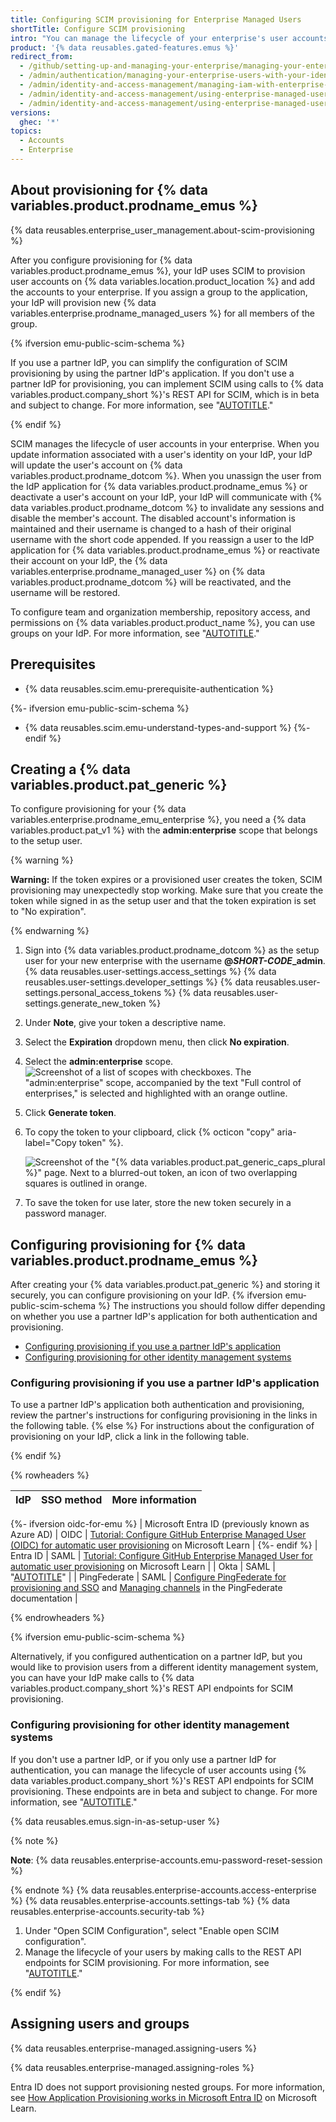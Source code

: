 ```yaml
---
title: Configuring SCIM provisioning for Enterprise Managed Users
shortTitle: Configure SCIM provisioning
intro: "You can manage the lifecycle of your enterprise's user accounts on {% data variables.location.product_location %} from your identity provider (IdP) using System for Cross-domain Identity Management (SCIM)."
product: '{% data reusables.gated-features.emus %}'
redirect_from:
  - /github/setting-up-and-managing-your-enterprise/managing-your-enterprise-users-with-your-identity-provider/configuring-scim-provisioning-for-enterprise-managed-users
  - /admin/authentication/managing-your-enterprise-users-with-your-identity-provider/configuring-scim-provisioning-for-enterprise-managed-users
  - /admin/identity-and-access-management/managing-iam-with-enterprise-managed-users/configuring-scim-provisioning-for-enterprise-managed-users
  - /admin/identity-and-access-management/using-enterprise-managed-users-and-saml-for-iam/configuring-scim-provisioning-for-enterprise-managed-users
  - /admin/identity-and-access-management/using-enterprise-managed-users-for-iam/configuring-scim-provisioning-for-enterprise-managed-users
versions:
  ghec: '*'
topics:
  - Accounts
  - Enterprise
---
```


## About provisioning for {% data variables.product.prodname_emus %}

{% data reusables.enterprise_user_management.about-scim-provisioning %}

After you configure provisioning for {% data variables.product.prodname_emus %}, your IdP uses SCIM to provision user accounts on {% data variables.location.product_location %} and add the accounts to your enterprise. If you assign a group to the application, your IdP will provision new {% data variables.enterprise.prodname_managed_users %} for all members of the group.

{% ifversion emu-public-scim-schema %}

If you use a partner IdP, you can simplify the configuration of SCIM provisioning by using the partner IdP's application. If you don't use a partner IdP for provisioning, you can implement SCIM using calls to {% data variables.product.company_short %}'s REST API for SCIM, which is in beta and subject to change. For more information, see "[AUTOTITLE](/admin/identity-and-access-management/understanding-iam-for-enterprises/about-enterprise-managed-users#about-authentication-and-user-provisioning)."

{% endif %}

SCIM manages the lifecycle of user accounts in your enterprise. When you update information associated with a user's identity on your IdP, your IdP will update the user's account on {% data variables.product.prodname_dotcom %}. When you unassign the user from the IdP application for {% data variables.product.prodname_emus %} or deactivate a user's account on your IdP, your IdP will communicate with {% data variables.product.prodname_dotcom %} to invalidate any sessions and disable the member's account. The disabled account's information is maintained and their username is changed to a hash of their original username with the short code appended. If you reassign a user to the IdP application for {% data variables.product.prodname_emus %} or reactivate their account on your IdP, the {% data variables.enterprise.prodname_managed_user %} on {% data variables.product.prodname_dotcom %} will be reactivated, and the username will be restored.

To configure team and organization membership, repository access, and permissions on {% data variables.product.product_name %}, you can use groups on your IdP. For more information, see "[AUTOTITLE](/admin/identity-and-access-management/using-enterprise-managed-users-for-iam/managing-team-memberships-with-identity-provider-groups)."

## Prerequisites

* {% data reusables.scim.emu-prerequisite-authentication %}

{%- ifversion emu-public-scim-schema %}
* {% data reusables.scim.emu-understand-types-and-support %}
{%- endif %}

## Creating a {% data variables.product.pat_generic %}

To configure provisioning for your {% data variables.enterprise.prodname_emu_enterprise %}, you need a {% data variables.product.pat_v1 %} with the **admin:enterprise** scope that belongs to the setup user.

{% warning %}

**Warning:** If the token expires or a provisioned user creates the token, SCIM provisioning may unexpectedly stop working. Make sure that you create the token while signed in as the setup user and that the token expiration is set to "No expiration".

{% endwarning %}

1. Sign into {% data variables.product.prodname_dotcom %} as the setup user for your new enterprise with the username **@<em>SHORT-CODE</em>_admin**.
{% data reusables.user-settings.access_settings %}
{% data reusables.user-settings.developer_settings %}
{% data reusables.user-settings.personal_access_tokens %}
{% data reusables.user-settings.generate_new_token %}
1. Under **Note**, give your token a descriptive name.
1. Select the **Expiration** dropdown menu, then click **No expiration**.
1. Select the **admin:enterprise** scope.
   ![Screenshot of a list of scopes with checkboxes. The "admin:enterprise" scope, accompanied by the text "Full control of enterprises," is selected and highlighted with an orange outline.](/assets/images/help/enterprises/enterprise-pat-scope.png)
1. Click **Generate token**.
1. To copy the token to your clipboard, click {% octicon "copy" aria-label="Copy token" %}.

   ![Screenshot of the "{% data variables.product.pat_generic_caps_plural %}" page. Next to a blurred-out token, an icon of two overlapping squares is outlined in orange.](/assets/images/help/settings/personal-access-tokens.png)
1. To save the token for use later, store the new token securely in a password manager.

## Configuring provisioning for {% data variables.product.prodname_emus %}

After creating your {% data variables.product.pat_generic %} and storing it securely, you can configure provisioning on your IdP. {% ifversion emu-public-scim-schema %} The instructions you should follow differ depending on whether you use a partner IdP's application for both authentication and provisioning.

* [Configuring provisioning if you use a partner IdP's application](#configuring-provisioning-if-you-use-a-partner-idps-application)
* [Configuring provisioning for other identity management systems](#configuring-provisioning-for-other-identity-management-systems)

### Configuring provisioning if you use a partner IdP's application

To use a partner IdP's application both authentication and provisioning, review the partner's instructions for configuring provisioning in the links in the following table. {% else %} For instructions about the configuration of provisioning on your IdP, click a link in the following table.

{% endif %}

{% rowheaders %}

| IdP | SSO method | More information |
|---|---|---|
{%- ifversion oidc-for-emu %}
| Microsoft Entra ID (previously known as Azure AD) | OIDC | [Tutorial: Configure GitHub Enterprise Managed User (OIDC) for automatic user provisioning](https://docs.microsoft.com/azure/active-directory/saas-apps/github-enterprise-managed-user-oidc-provisioning-tutorial) on Microsoft Learn |
{%- endif %}
| Entra ID | SAML | [Tutorial: Configure GitHub Enterprise Managed User for automatic user provisioning](https://docs.microsoft.com/en-us/azure/active-directory/saas-apps/github-enterprise-managed-user-provisioning-tutorial) on Microsoft Learn |
| Okta | SAML | "[AUTOTITLE](/admin/identity-and-access-management/using-enterprise-managed-users-for-iam/configuring-scim-provisioning-for-enterprise-managed-users-with-okta)" |
| PingFederate | SAML | [Configure PingFederate for provisioning and SSO](https://docs.pingidentity.com/r/en-us/pingfederate-github-emu-connector/pingfederate_github_connector_configure_pingfederate_for_provisioning_and_sso) and [Managing channels](https://docs.pingidentity.com/r/en-us/pingfederate-112/help_saasmanagementtasklet_saasmanagementstate) in the PingFederate documentation |

{% endrowheaders %}

{% ifversion emu-public-scim-schema %}

Alternatively, if you configured authentication on a partner IdP, but you would like to provision users from a different identity management system, you can have your IdP make calls to {% data variables.product.company_short %}'s REST API endpoints for SCIM provisioning.

### Configuring provisioning for other identity management systems

If you don't use a partner IdP, or if you only use a partner IdP for authentication, you can manage the lifecycle of user accounts using {% data variables.product.company_short %}'s REST API endpoints for SCIM provisioning. These endpoints are in beta and subject to change. For more information, see "[AUTOTITLE](/admin/identity-and-access-management/provisioning-user-accounts-for-enterprise-managed-users/provisioning-users-and-groups-with-scim-using-the-rest-api)."

{% data reusables.emus.sign-in-as-setup-user %}

   {% note %}

   **Note**: {% data reusables.enterprise-accounts.emu-password-reset-session %}

   {% endnote %}
{% data reusables.enterprise-accounts.access-enterprise %}
{% data reusables.enterprise-accounts.settings-tab %}
{% data reusables.enterprise-accounts.security-tab %}
1. Under "Open SCIM Configuration", select "Enable open SCIM configuration".
1. Manage the lifecycle of your users by making calls to the REST API endpoints for SCIM provisioning. For more information, see "[AUTOTITLE](/admin/identity-and-access-management/provisioning-user-accounts-for-enterprise-managed-users/provisioning-users-and-groups-with-scim-using-the-rest-api)."

{% endif %}

## Assigning users and groups

{% data reusables.enterprise-managed.assigning-users %}

{% data reusables.enterprise-managed.assigning-roles %}

Entra ID does not support provisioning nested groups. For more information, see [How Application Provisioning works in Microsoft Entra ID](https://learn.microsoft.com/entra/identity/app-provisioning/how-provisioning-works#assignment-based-scoping) on Microsoft Learn.
